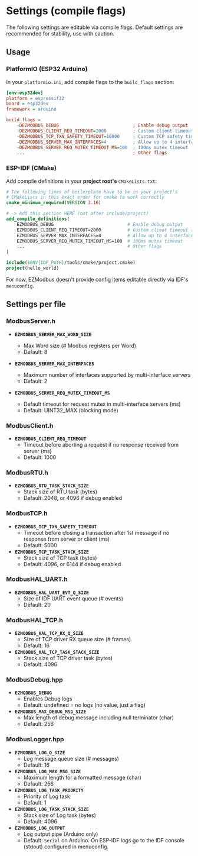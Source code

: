 # Settings (compile flags)

The following settings are editable via compile flags. Default settings are recommended for stability, use with caution.

## Usage

### PlatformIO (ESP32 Arduino)

In your `platformio.ini`, add compile flags to the `build_flags` section:

```ini
[env:esp32dev]
platform = espressif32
board = esp32dev
framework = arduino

build_flags =
    -DEZMODBUS_DEBUG                            ; Enable debug output
    -DEZMODBUS_CLIENT_REQ_TIMEOUT=2000          ; Custom client timeout (2s)
    -DEZMODBUS_TCP_TXN_SAFETY_TIMEOUT=10000     ; Custom TCP safety timeout (10s)
    -DEZMODBUS_SERVER_MAX_INTERFACES=4          ; Allow up to 4 interfaces per server
    -DEZMODBUS_SERVER_REQ_MUTEX_TIMEOUT_MS=100  ; 100ms mutex timeout
    ...                                         ; Other flags
```

### ESP-IDF (CMake)

Add compile definitions in your **project root's** `CMakeLists.txt`:

```cmake
# The following lines of boilerplate have to be in your project's
# CMakeLists in this exact order for cmake to work correctly
cmake_minimum_required(VERSION 3.16)

# -> Add this section HERE (not after include/project)
add_compile_definitions(
    EZMODBUS_DEBUG                            # Enable debug output
    EZMODBUS_CLIENT_REQ_TIMEOUT=2000          # Custom client timeout (2s)
    EZMODBUS_SERVER_MAX_INTERFACES=4          # Allow up to 4 interfaces per server
    EZMODBUS_SERVER_REQ_MUTEX_TIMEOUT_MS=100  # 100ms mutex timeout
    ...                                       # Other flags
)

include($ENV{IDF_PATH}/tools/cmake/project.cmake)
project(hello_world)
```

For now, EZModbus doesn't provide config items editable directly via IDF's `menuconfig`.

## Settings per file

### ModbusServer.h

* **`EZMODBUS_SERVER_MAX_WORD_SIZE`**
    * Max Word size (# Modbus registers per Word)
    * Default: 8

* **`EZMODBUS_SERVER_MAX_INTERFACES`**
    * Maximum number of interfaces supported by multi-interface servers
    * Default: 2

* **`EZMODBUS_SERVER_REQ_MUTEX_TIMEOUT_MS`**
    * Default timeout for request mutex in multi-interface servers (ms)
    * Default: UINT32_MAX (blocking mode)

### ModbusClient.h

* **`EZMODBUS_CLIENT_REQ_TIMEOUT`**
    * Timeout before aborting a request if no response received from server (ms)
    * Default: 1000

### ModbusRTU.h

* **`EZMODBUS_RTU_TASK_STACK_SIZE`**
    * Stack size of RTU task (bytes)
    * Default: 2048, or 4096 if debug enabled

### ModbusTCP.h

* **`EZMODBUS_TCP_TXN_SAFETY_TIMEOUT`**
    * Timeout before closing a transaction after 1st message if no response from server or client (ms)
    * Default: 5000
* **`EZMODBUS_TCP_TASK_STACK_SIZE`**
    * Stack size of TCP task (bytes)
    * Default: 4096, or 6144 if debug enabled

### ModbusHAL_UART.h

* **`EZMODBUS_HAL_UART_EVT_Q_SIZE`**
    * Size of IDF UART event queue (# events)
    * Default: 20

### ModbusHAL_TCP.h

* **`EZMODBUS_HAL_TCP_RX_Q_SIZE`**
    * Size of TCP driver RX queue size (# frames)
    * Default: 16
* **`EZMODBUS_HAL_TCP_TASK_STACK_SIZE`**
    * Stack size of TCP driver task (bytes)
    * Default: 4096

### ModbusDebug.hpp

* **`EZMODBUS_DEBUG`**
    * Enables Debug logs
    * Default: undefined = no logs (no value, just a flag)
* **`EZMODBUS_MAX_DEBUG_MSG_SIZE`**
    * Max length of debug message including null terminator (char)
    * Default: 256

### ModbusLogger.hpp

* **`EZMODBUS_LOG_Q_SIZE`**
    * Log message queue size (# messages)
    * Default: 16
* **`EZMODBUS_LOG_MAX_MSG_SIZE`**
    * Maximum length for a formatted message (char)
    * Default: 256
* **`EZMODBUS_LOG_TASK_PRIORITY`**
    * Priority of Log task
    * Default: 1
* **`EZMODBUS_LOG_TASK_STACK_SIZE`**
    * Stack size of Log task (bytes)
    * Default: 4096
* **`EZMODBUS_LOG_OUTPUT`**
    * Log output pipe (Arduino only)
    * Default: `Serial` on Arduino. On ESP-IDF logs go to the IDF console (stdout) configured in menuconfig.
